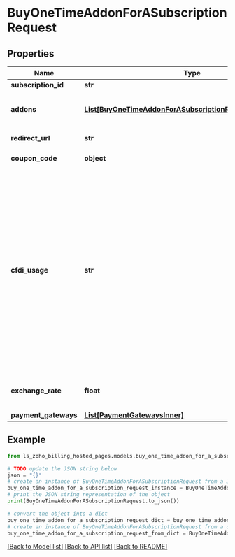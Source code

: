 # BuyOneTimeAddonForASubscriptionRequest


## Properties

Name | Type | Description | Notes
------------ | ------------- | ------------- | -------------
**subscription_id** | **str** | Unique ID generated for a subscription. | 
**addons** | [**List[BuyOneTimeAddonForASubscriptionRequestAddonsInner]**](BuyOneTimeAddonForASubscriptionRequestAddonsInner.md) | List of addon objects which are to be included in the subscription. Each object contains &lt;code&gt;addon_code&lt;/code&gt;, &lt;code&gt;name&lt;/code&gt;, &lt;code&gt;price&lt;/code&gt; and &lt;code&gt;quantity&lt;/code&gt;. | 
**redirect_url** | **str** | It specifies the url to which the customer will be redirected after successful transaction. | [optional] 
**coupon_code** | **object** | The coupon code of the coupon which is to be applied to the one-time addon. | [optional] 
**cfdi_usage** | **str** | Choose CFDI Usage. Allowed values:&lt;/br&gt;&lt;code&gt;acquisition_of_merchandise&lt;/code&gt;, &lt;code&gt;return_discount_bonus&lt;/code&gt;, &lt;code&gt;general_expense&lt;/code&gt;, &lt;code&gt;buildings&lt;/code&gt;, &lt;code&gt;furniture_office_equipment&lt;/code&gt;, &lt;code&gt;transport_equipment&lt;/code&gt;, &lt;code&gt;computer_equipmentdye_molds_tools&lt;/code&gt;, &lt;code&gt;telephone_communication&lt;/code&gt;, &lt;code&gt;satellite_communication&lt;/code&gt;, &lt;code&gt;other_machinery_equipment&lt;/code&gt;, &lt;code&gt;hospital_expense&lt;/code&gt;, &lt;code&gt;medical_expense_disability&lt;/code&gt;, &lt;code&gt;funeral_expense&lt;/code&gt;, &lt;code&gt;donation&lt;/code&gt;, &lt;code&gt;interest_mortage_loans&lt;/code&gt;, &lt;code&gt;contribution_sar&lt;/code&gt;, &lt;code&gt;medical_expense_insurance_pormium&lt;/code&gt;, &lt;code&gt;school_transportation_expense&lt;/code&gt;, &lt;code&gt;deposit_saving_account&lt;/code&gt;, &lt;code&gt;payment_educational_service&lt;/code&gt;, &lt;code&gt;no_tax_effect&lt;/code&gt;, &lt;code&gt;payment&lt;/code&gt;, &lt;code&gt;payroll&lt;/code&gt;. | [optional] 
**exchange_rate** | **float** | This will be the exchange rate provided for the organization&#39;s currency and the customer&#39;s currency. The subscription fee would be the multiplicative product of the original price and the exchange rate. | [optional] 
**payment_gateways** | [**List[PaymentGatewaysInner]**](PaymentGatewaysInner.md) | List of payment gateways configured for the customer. | [optional] 

## Example

```python
from ls_zoho_billing_hosted_pages.models.buy_one_time_addon_for_a_subscription_request import BuyOneTimeAddonForASubscriptionRequest

# TODO update the JSON string below
json = "{}"
# create an instance of BuyOneTimeAddonForASubscriptionRequest from a JSON string
buy_one_time_addon_for_a_subscription_request_instance = BuyOneTimeAddonForASubscriptionRequest.from_json(json)
# print the JSON string representation of the object
print(BuyOneTimeAddonForASubscriptionRequest.to_json())

# convert the object into a dict
buy_one_time_addon_for_a_subscription_request_dict = buy_one_time_addon_for_a_subscription_request_instance.to_dict()
# create an instance of BuyOneTimeAddonForASubscriptionRequest from a dict
buy_one_time_addon_for_a_subscription_request_from_dict = BuyOneTimeAddonForASubscriptionRequest.from_dict(buy_one_time_addon_for_a_subscription_request_dict)
```
[[Back to Model list]](../README.md#documentation-for-models) [[Back to API list]](../README.md#documentation-for-api-endpoints) [[Back to README]](../README.md)


